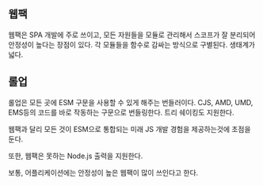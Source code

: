 ## 웹팩

웹팩은 SPA 개발에 주로 쓰이고, 모든 자원들을 모듈로 관리해서 스코프가 잘 분리되어 안정성이 높다는 장점이 있다.
각 모듈들을 함수로 감싸는 방식으로 구별된다.
생태계가 넓다.

## 롤업

롤업은 모든 곳에 ESM 구문을 사용할 수 있게 해주는 번들러이다.
CJS, AMD, UMD, EMS등의 코드를 바로 작동하는 구문으로 번들링한다.
트리 쉐이킹도 지원한다.

웹팩과 달리 모든 것이 ESM으로 통합되는 미래 JS 개발 경험을 제공하는것에 초점을 둔다.

또한, 웹팩은 못하는 Node.js 출력을 지원한다.

보통, 어플리케이션에는 안정성이 높은 웹팩이 많이 쓰인다고 한다.
